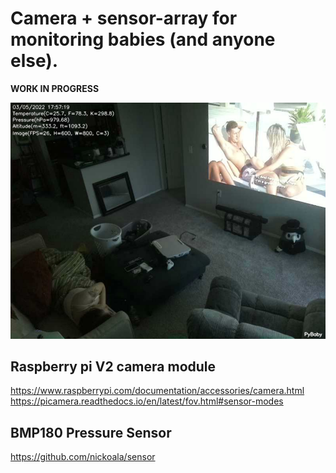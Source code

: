 # Camera + sensor-array for monitoring babies (and anyone else).

**WORK IN PROGRESS**

![Example](https://github.com/adfindlater/pybaby/blob/main/.example.png)

## Raspberry pi V2 camera module
https://www.raspberrypi.com/documentation/accessories/camera.html
https://picamera.readthedocs.io/en/latest/fov.html#sensor-modes

## BMP180 Pressure Sensor
https://github.com/nickoala/sensor
